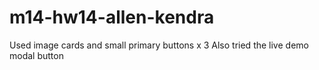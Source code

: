 # m14-hw14-allen-kendra

Used image cards and small primary buttons x 3
Also tried the live demo modal button